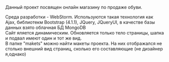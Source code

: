 Данный проект посвящен онлайн магазину по продаже обуви.  
  
Среда разработки - WebStorm. Используются такая технология как Ajax, библиотекм Bootstrap (4.1.1), JQuery, JQueryUI, в качестве базы данных взято облачная БД MongoDB  
Сайт яляется динамическим.  Обновляется только тело страницы, шапка и подвал имеют один и тот же вид.  
В папке "makets" можно найти макеты проекта. На них отображался не столько внешний вид страниц, сколько его составляющие (не дизайнер я,однако)  
